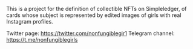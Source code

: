 This is a project for the definition of collectible NFTs on Simpleledger, of cards whose subject is represented by edited images of girls with real Instagram profiles.

Twitter page: https://twitter.com/nonfungiblegir1
Telegram channel: https://t.me/nonfungiblegirls
